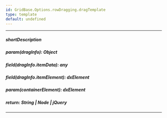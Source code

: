 ```yaml
---
id: GridBase.Options.rowDragging.dragTemplate
type: template
default: undefined
---
```

---
##### shortDescription
<!-- Description goes here -->

##### param(dragInfo): Object
<!-- Description goes here -->

##### field(dragInfo.itemData): any
<!-- Description goes here -->

##### field(dragInfo.itemElement): dxElement
<!-- Description goes here -->

##### param(containerElement): dxElement
<!-- Description goes here -->

##### return: String | Node | jQuery
<!-- Description goes here -->

---
<!-- Description goes here -->